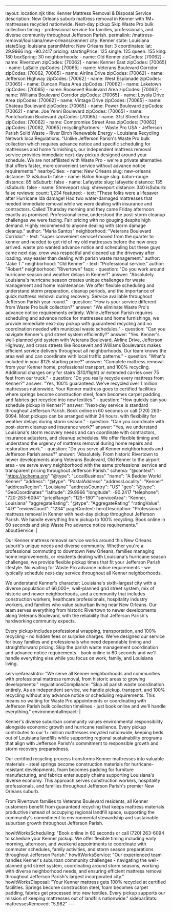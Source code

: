 ---
layout: location.njk
title: Kenner Mattress Removal & Disposal Service
description: New Orleans suburb mattress removal in Kenner with 1M+ mattresses recycled nationwide. Next-day pickup Skip Waste Pro bulk collection timing - professional service for families, professionals, and diverse community throughout Jefferson Parish.
permalink: /mattress-removal/louisiana/new-orleans/kenner/
city: Kenner state: Louisiana stateSlug: louisiana parentMetro: New Orleans tier: 3 coordinates: lat: 29.9966 lng: -90.2417 pricing: startingPrice: 125 single: 125 queen: 155 king: 180 boxSpring: 30 neighborhoods: - name: Old Kenner zipCodes: [70062] - name: Rivertown zipCodes: [70062] - name: Kenner East zipCodes: [70065] - name: LaSalle zipCodes: [70065] - name: Veterans Boulevard Corridor zipCodes: [70062, 70065] - name: Airline Drive zipCodes: [70062] - name: Jefferson Highway zipCodes: [70062] - name: West Esplanade zipCodes: [70065] - name: Duncan Plaza Area zipCodes: [70062] - name: Laketown zipCodes: [70065] - name: Roosevelt Boulevard Area zipCodes: [70062] - name: Williams Boulevard Corridor zipCodes: [70065] - name: Loyola Drive Area zipCodes: [70062] - name: Vintage Drive zipCodes: [70065] - name: Chateau Boulevard zipCodes: [70065] - name: Power Boulevard zipCodes: [70062] - name: Joe Yenni Boulevard zipCodes: [70065] - name: Pontchartrain Boulevard zipCodes: [70065] - name: 31st Street Area zipCodes: [70062] - name: Compromise Street Area zipCodes: [70062] zipCodes: [70062, 70065] recyclingPartners: - Waste Pro USA - Jefferson Parish Solid Waste - River Birch Renewable Energy - Louisiana Recycling Network localRegulations: "Unlike Jefferson Parish's Waste Pro bulk collection which requires advance notice and specific scheduling for mattresses and home furnishings, our independent mattress removal service provides immediate next-day pickup designed around your schedule. We are not affiliated with Waste Pro - we're a private alternative that offers faster, more convenient service without advance notice requirements." nearbyCities: - name: New Orleans slug: new-orleans distance: 12 isSuburb: false - name: Baton Rouge slug: baton-rouge distance: 85 isSuburb: false - name: Lafayette slug: lafayette distance: 135 isSuburb: false - name: Shreveport slug: shreveport distance: 340 isSuburb: false reviews: count: 1,234 featured: - text: "These folks were a lifesaver after Hurricane Ida damage! Had two water-damaged mattresses that needed immediate removal while we were dealing with insurance and contractors. Called Thursday morning and they came Friday afternoon exactly as promised. Professional crew, understood the post-storm cleanup challenges we were facing. Fair pricing with no gouging despite high demand. Highly recommend to anyone dealing with storm damage cleanup." author: "Maria Santos" neighborhood: "Veterans Boulevard Corridor" - text: "super convenient service! moved from the quarter to kenner and needed to get rid of my old mattresses before the new ones arrived. waste pro wanted advance notice and scheduling but these guys came next day. crew was respectful and cleaned up the driveway after loading. way easier than dealing with parish waste management." author: "Jake T." neighborhood: "Old Kenner" - text: "Professional service." author: "Robert" neighborhood: "Rivertown" faqs: - question: "Do you work around hurricane season and weather delays in Kenner?" answer: "Absolutely. Louisiana's hurricane season creates unique challenges for waste management and home maintenance. We offer flexible scheduling and understand storm preparation, cleanup periods, and the importance of quick mattress removal during recovery. Service available throughout Jefferson Parish year-round." - question: "How is your service different from Waste Pro bulk collection?" answer: "We eliminate Waste Pro's advance notice requirements entirely. While Jefferson Parish requires scheduling and advance notice for mattresses and home furnishings, we provide immediate next-day pickup with guaranteed recycling and no coordination needed with municipal waste schedules." - question: "Can you navigate Kenner's grid street system efficiently?" answer: "Yes. Kenner's well-planned grid system with Veterans Boulevard, Airline Drive, Jefferson Highway, and cross streets like Roosevelt and Williams Boulevards makes efficient service delivery throughout all neighborhoods. Our team knows the area well and can coordinate with local traffic patterns." - question: "What's included in your $125 starting price?" answer: "Complete mattress removal from your Kenner home, professional transport, and 100% recycling. Additional charges only for stairs ($10/flight) or extended carries over 75 feet from our truck." - question: "Do you really recycle every mattress from Kenner?" answer: "Yes, 100% guaranteed. We've recycled over 1 million mattresses nationwide. Your Kenner mattress goes to certified facilities where springs become construction steel, foam becomes carpet padding, and fabrics get recycled into new textiles." - question: "How quickly can you schedule pickup in Kenner?" answer: "Next-day service is standard throughout Jefferson Parish. Book online in 60 seconds or call (720) 263-6094. Most pickups can be arranged within 24 hours, with flexibility for weather delays during storm season." - question: "Can you coordinate with post-storm cleanup and insurance work?" answer: "Yes, we understand Louisiana's storm recovery needs and can coordinate with contractors, insurance adjusters, and cleanup schedules. We offer flexible timing and understand the urgency of mattress removal during home repairs and restoration work." - question: "Do you serve all Kenner neighborhoods and Jefferson Parish areas?" answer: "Absolutely. From historic Rivertown to newer developments along Veterans Boulevard, Old Kenner to the airport area - we serve every neighborhood with the same professional service and transparent pricing throughout Jefferson Parish." schema: "@context": "https://schema.org" "@type": "LocalBusiness" "name": "A Bedder World Kenner" "address": "@type": "PostalAddress" "addressLocality": "Kenner" "addressRegion": "Louisiana" "addressCountry": "US" "geo": "@type": "GeoCoordinates" "latitude": 29.9966 "longitude": -90.2417 "telephone": "720-263-6094" "priceRange": "$125-$180" "serviceArea": "Kenner, Louisiana" "aggregateRating": "@type": "AggregateRating" "ratingValue": "4.9" "reviewCount": "1234" pageContent: heroDescription: "Professional mattress removal in Kenner with next-day pickup throughout Jefferson Parish. We handle everything from pickup to 100% recycling. Book online in 60 seconds and skip Waste Pro advance notice requirements." aboutService: | <p>Our Kenner mattress removal service works around this New Orleans suburb's unique needs and diverse community. Whether you're a professional commuting to downtown New Orleans, families managing home improvements, or residents dealing with Louisiana's hurricane season challenges, we provide flexible pickup times that fit your Jefferson Parish lifestyle. No waiting for Waste Pro advance notice requirements - we typically schedule next-day service throughout all Kenner neighborhoods.</p> <p>We understand Kenner's character: Louisiana's sixth-largest city with a diverse population of 66,000+, well-planned grid street system, mix of historic and newer neighborhoods, and a community that includes construction workers, healthcare professionals, hospitality industry workers, and families who value suburban living near New Orleans. Our team serves everything from historic Rivertown to newer developments along Veterans Boulevard, with the reliability that Jefferson Parish's hardworking community expects.</p> <p>Every pickup includes professional wrapping, transportation, and 100% recycling - no hidden fees or surprise charges. We've designed our service for busy families and professionals who need dependable timing and straightforward pricing. Skip the parish waste management coordination and advance notice requirements - book online in 60 seconds and we'll handle everything else while you focus on work, family, and Louisiana living.</p> serviceAreasIntro: "We serve all Kenner neighborhoods and communities with professional mattress removal, from historic areas to growing developments:" regulationsCompliance: "Skip all parish waste coordination entirely. As an independent service, we handle pickup, transport, and 100% recycling without any advance notice or scheduling requirements. This means no waiting for Waste Pro appointments or coordinating with Jefferson Parish bulk collection timelines - just book online and we'll handle everything." environmentalImpact: | <p>Kenner's diverse suburban community values environmental responsibility alongside economic growth and hurricane resilience. Every pickup contributes to our 1+ million mattresses recycled nationwide, keeping beds out of Louisiana landfills while supporting regional sustainability programs that align with Jefferson Parish's commitment to responsible growth and storm recovery preparedness.</p> <p>Our certified recycling process transforms Kenner mattresses into valuable materials - steel springs become construction materials for hurricane-resistant developments, foam becomes padding for furniture manufacturing, and fabrics enter supply chains supporting Louisiana's diverse economy. This approach serves construction workers, hospitality professionals, and families throughout Jefferson Parish's premier New Orleans suburb.</p> <p>From Rivertown families to Veterans Boulevard residents, all Kenner customers benefit from guaranteed recycling that keeps mattress materials productive instead of occupying regional landfill space, supporting the community's commitment to environmental stewardship and sustainable suburban growth throughout Jefferson Parish.</p> howItWorksScheduling: "Book online in 60 seconds or call (720) 263-6094 to schedule your Kenner pickup. We offer flexible timing including early morning, afternoon, and weekend appointments to coordinate with commuter schedules, family activities, and storm season preparations throughout Jefferson Parish." howItWorksService: "Our experienced team handles Kenner's suburban community challenges - navigating the well-planned grid street system, coordinating around storm seasons, working with diverse neighborhood needs, and ensuring efficient mattress removal throughout Jefferson Parish's largest incorporated city." howItWorksDisposal: "Your Kenner mattress gets 100% recycled at certified facilities. Springs become construction steel, foam becomes carpet padding, fabrics get processed into new textiles. Every pickup supports our mission of keeping mattresses out of landfills nationwide." sidebarStats: mattressesRemoved: "5,982" ---